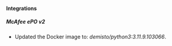 
#### Integrations

##### McAfee ePO v2
- Updated the Docker image to: *demisto/python3:3.11.9.103066*.


